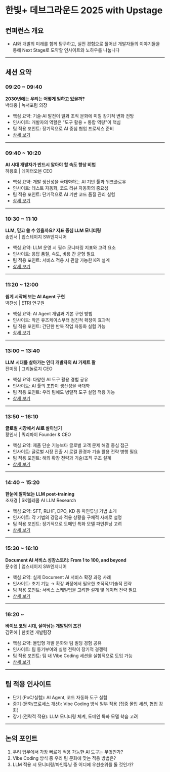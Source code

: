 # 한빛+ 데브그라운드 2025 with Upstage

## 컨퍼런스 개요

- AI와 개발의 미래를 함께 탐구하고, 실전 경험으로 풀어낸 개발자들의 이야기들을 통해 Next Stage로 도약할 인사이트와 노하우를 나눕니다

---

## 세션 요약

### 09:20 ~ 09:40

**2030년에는 우리는 어떻게 일하고 있을까?**  
박태웅 | 녹서포럼 의장

- 핵심 요약: 기술·AI 발전이 일과 조직 문화에 미칠 장기적 변화 전망
- 인사이트: 개발자의 역할은 "도구 활용 + 통합 역량"이 핵심
- 팀 적용 포인트: 장기적으로 AI 중심 협업 프로세스 준비
- [상세 보기](sessions/01_future-of-work.md)

---

### 09:40 ~ 10:20

**AI 시대 개발자가 반드시 알아야 할 속도 향상 비법**  
하용호 | 데이터오븐 CEO

- 핵심 요약: 개발 생산성을 극대화하는 AI 기반 툴과 워크플로우
- 인사이트: 테스트 자동화, 코드 리뷰 자동화의 중요성
- 팀 적용 포인트: 단기적으로 AI 기반 코드 품질 관리 실험
- [상세 보기](sessions/02_speed-tips.md)

---

### 10:30 ~ 11:10

**LLM, 믿고 쓸 수 있을까요? 지표 중심 LLM 모니터링**  
송인서 | 업스테이지 SW엔지니어

- 핵심 요약: LLM 운영 시 필수 모니터링 지표와 고려 요소
- 인사이트: 응답 품질, 속도, 비용 간 균형 필요
- 팀 적용 포인트: 서비스 적용 시 관찰 가능한 KPI 설계
- [상세 보기](sessions/03_llm-monitoring.md)

---

### 11:20 ~ 12:00

**쉽게 시작해 보는 AI Agent 구현**  
박찬성 | ETRI 연구원

- 핵심 요약: AI Agent 개념과 기본 구현 방법
- 인사이트: 작은 유즈케이스부터 점진적 확장이 효과적
- 팀 적용 포인트: 간단한 반복 작업 자동화 실험 가능
- [상세 보기](sessions/04_ai-agent.md)

---

### 13:00 ~ 13:40

**LLM 시대를 살아가는 인디 개발자의 AI 가제트 팔**  
전미정 | 그리놀로지 CEO

- 핵심 요약: 다양한 AI 도구 활용 경험 공유
- 인사이트: AI 툴의 조합이 생산성을 극대화
- 팀 적용 포인트: 우리 팀에도 병렬적 도구 실험 적용 가능
- [상세 보기](sessions/05_ai-gadgets.md)

---

### 13:50 ~ 16:10

**글로벌 시장에서 AI로 살아남기**  
황인서 | 쿼리파이 Founder & CEO

- 핵심 요약: 제품 단순 기능보다 글로벌 고객 문제 해결 중심 접근
- 인사이트: 글로벌 시장 진출 시 로컬 환경과 기술 활용 전략 병행 필요
- 팀 적용 포인트: 해외 확장 전략과 기술/조직 구조 설계
- [상세 보기](sessions/06_global-ai-survival.md)

---

### 14:40 ~ 15:20

**한눈에 알아보는 LLM post-training**  
조재경 | SK텔레콤 AI LLM Research

- 핵심 요약: SFT, RLHF, DPO, KD 등 파인튜닝 기법 소개
- 인사이트: 각 기법의 강점과 적용 상황을 구체적 사례로 설명
- 팀 적용 포인트: 장기적으로 도메인 특화 모델 파인튜닝 고려
- [상세 보기](sessions/07_llm-post-training.md)

---

### 15:30 ~ 16:10

**Document AI 서비스 성장스토리: From 1 to 100, and beyond**  
문수영 | 업스테이지 SW엔지니어

- 핵심 요약: 실제 Document AI 서비스 확장 과정 사례
- 인사이트: 초기 기능 → 확장 과정에서 필요한 조직적/기술적 전략
- 팀 적용 포인트: 서비스 스케일업을 고려한 설계 및 데이터 전략 필요
- [상세 보기](sessions/08_document-ai.md)

---

### 16:20 ~

**바이브 코딩 시대, 살아남는 개발팀의 조건**  
김민혜 | 한빛앤 개발팀장

- 핵심 요약: 몰입형 개발 문화와 팀 빌딩 경험 공유
- 인사이트: 팀 동기부여와 실행 전략이 장기적 경쟁력
- 팀 적용 포인트: 팀 내 Vibe Coding 세션을 실험적으로 도입 가능
- [상세 보기](sessions/09_vibe-coding-team.md)

---

## 팀 적용 인사이트

- 단기 (PoC/실험): AI Agent, 코드 자동화 도구 실험
- 중기 (문화/프로세스 개선): Vibe Coding 방식 일부 적용 (집중 몰입 세션, 협업 강화)
- 장기 (전략적 적용): LLM 모니터링 체계, 도메인 특화 모델 학습 고려

---

## 논의 포인트

1. 우리 업무에서 가장 빠르게 적용 가능한 AI 도구는 무엇인가?
2. Vibe Coding 방식 중 우리 팀 문화에 맞는 적용 방법은?
3. LLM 적용 시 모니터링/파인튜닝 중 어디에 우선순위를 둘 것인가?
